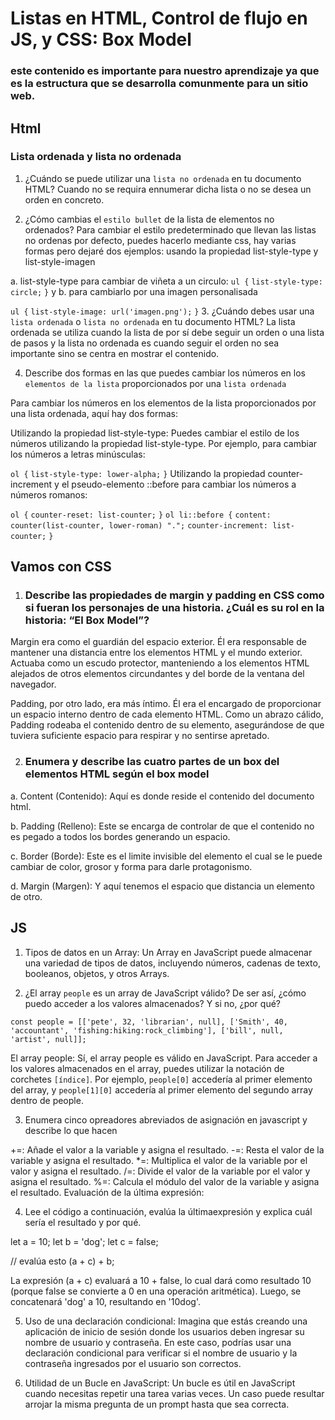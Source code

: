 # Listas en HTML, Control de flujo en JS, y CSS: Box Model

### este contenido es importante para nuestro aprendizaje ya que es la estructura que se desarrolla comunmente para un sitio web.

## Html

### Lista ordenada y lista no ordenada

1. ¿Cuándo se puede utilizar una `lista no ordenada` en tu documento HTML?
Cuando no se requira ennumerar dicha lista o no se desea un orden en concreto.

2. ¿Cómo cambias el `estilo bullet` de la lista de elementos no ordenados?
Para cambiar el estilo predeterminado que llevan las listas no ordenas por defecto, puedes hacerlo mediante css, hay varias formas pero dejaré dos ejemplos: usando la propiedad list-style-type y list-style-imagen

a. list-style-type para cambiar de viñeta a un circulo:
`ul {`
    `list-style-type: circle;`
`}`
y
b. para cambiarlo por una imagen personalisada

`ul {`
   `list-style-image: url('imagen.png');`
`}`
3. ¿Cuándo debes usar una `lista ordenada` o `lista no ordenada` en tu documento HTML?
La lista ordenada se utiliza cuando la lista de por sí debe seguir un orden o una lista de pasos y la lista no ordenada es cuando seguir el orden no sea importante sino se centra en mostrar el contenido.

4. Describe dos formas en las que puedes cambiar los números en los `elementos de la lista` proporcionados por una `lista ordenada`

Para cambiar los números en los elementos de la lista proporcionados por una lista ordenada, aquí hay dos formas:

Utilizando la propiedad list-style-type:
Puedes cambiar el estilo de los números utilizando la propiedad list-style-type. Por ejemplo, para cambiar los números a letras minúsculas:

`ol {`
    `list-style-type: lower-alpha;`
`}`
Utilizando la propiedad counter-increment y el pseudo-elemento ::before
 para cambiar los números a números romanos:

`ol {`
   `counter-reset: list-counter;`
`}`
`ol li::before {`
    `content: counter(list-counter, lower-roman) ".";`
    `counter-increment: list-counter;`
`}`

## Vamos con CSS

1. ### Describe las propiedades de margin y padding en CSS como si fueran los personajes de una historia. ¿Cuál es su rol en la historia: “El Box Model”?

Margin era como el guardián del espacio exterior. Él era responsable de mantener una distancia entre los elementos HTML y el mundo exterior. Actuaba como un escudo protector, manteniendo a los elementos HTML alejados de otros elementos circundantes y del borde de la ventana del navegador.

Padding, por otro lado, era más íntimo. Él era el encargado de proporcionar un espacio interno dentro de cada elemento HTML. Como un abrazo cálido, Padding rodeaba el contenido dentro de su elemento, asegurándose de que tuviera suficiente espacio para respirar y no sentirse apretado.

2. ### Enumera y describe las cuatro partes de un box del elementos HTML según el box model

a. Content (Contenido): Aquí es donde reside el contenido del documento html.

b. Padding (Relleno): Este se encarga de controlar de que el contenido no es pegado a todos los bordes generando un espacio.

c. Border (Borde): Este es el limite invisible del elemento el cual se le puede cambiar de color, grosor y forma para darle protagonismo.

d. Margin (Margen): Y aquí tenemos el espacio que distancia un elemento de otro.

## JS

1. Tipos de datos en un Array:
 Un Array en JavaScript puede almacenar una variedad de tipos de datos, incluyendo números, cadenas de texto, booleanos, objetos, y otros Arrays.

2. ¿El array `people` es un array de JavaScript válido? De ser así, ¿cómo puedo acceder a los valores almacenados? Y si no, ¿por qué?

 `const people = [['pete', 32, 'librarian', null], ['Smith', 40, 'accountant', 'fishing:hiking:rock_climbing'], ['bill', null, 'artist', null]];`
  
El array people: Sí, el array people es válido en JavaScript. Para acceder a los valores almacenados en el array, puedes utilizar la notación de corchetes `[índice]`. Por ejemplo, `people[0]` accedería al primer elemento del array, y `people[1][0]` accedería al primer elemento del segundo array dentro de people.

3. Enumera cinco opreadores abreviados de asignación en javascript y describe lo que hacen

+=: Añade el valor a la variable y asigna el resultado.
-=: Resta el valor de la variable y asigna el resultado.
*=: Multiplica el valor de la variable por el valor y asigna el resultado.
/=: Divide el valor de la variable por el valor y asigna el resultado.
%=: Calcula el módulo del valor de la variable y asigna el resultado.
Evaluación de la última expresión:

4. Lee el código a continuación, evalúa la últimaexpresión y explica cuál sería el resultado y por qué.

let a = 10;
let b = 'dog';
let c = false;

// evalúa esto
(a + c) + b;

La expresión (a + c) evaluará a 10 + false, lo cual dará como resultado 10 (porque false se convierte a 0 en una operación aritmética). Luego, se concatenará 'dog' a 10, resultando en '10dog'.

5. Uso de una declaración condicional: Imagina que estás creando una aplicación de inicio de sesión donde los usuarios deben ingresar su nombre de usuario y contraseña. En este caso, podrías usar una declaración condicional para verificar si el nombre de usuario y la contraseña ingresados por el usuario son correctos.

6. Utilidad de un Bucle en JavaScript: Un bucle es útil en JavaScript cuando necesitas repetir una tarea varias veces. Un caso puede resultar arrojar la misma pregunta de un prompt hasta que sea correcta.